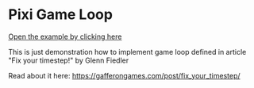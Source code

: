 # Pixi Game Loop

[Open the example by clicking here](https://ciantic.github.io/pixigameloop/)

This is just demonstration how to implement game loop defined in article "Fix
your timestep!" by Glenn Fiedler

Read about it here: https://gafferongames.com/post/fix_your_timestep/
